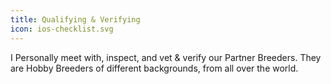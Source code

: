 ```yaml
---
title: Qualifying & Verifying
icon: ios-checklist.svg
---
```


I Personally meet with, inspect, and vet & verify our Partner Breeders. They are Hobby Breeders of different backgrounds, from all over the world. 